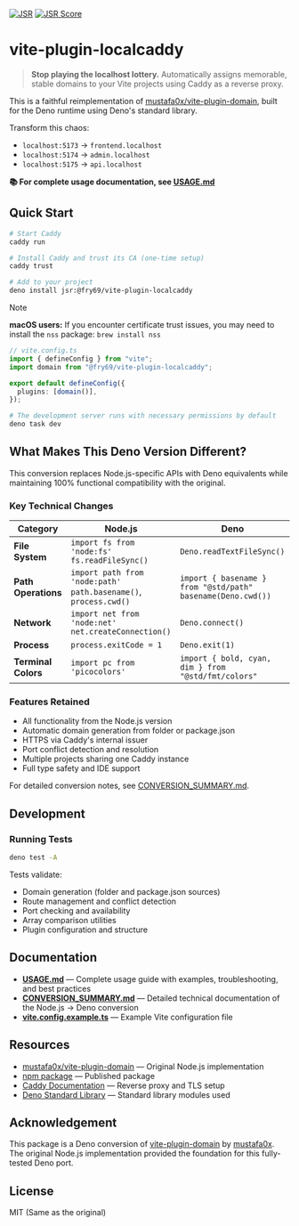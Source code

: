 [![JSR](https://jsr.io/badges/@fry69/vite-plugin-localcaddy)](https://jsr.io/@fry69/vite-plugin-localcaddy)
[![JSR Score](https://jsr.io/badges/@fry69/vite-plugin-localcaddy/score)](https://jsr.io/@fry69/vite-plugin-localcaddy/score)

# vite-plugin-localcaddy

> **Stop playing the localhost lottery.** Automatically assigns memorable, stable domains to your Vite projects using Caddy as a reverse proxy.

This is a faithful reimplementation of [mustafa0x/vite-plugin-domain](https://github.com/mustafa0x/vite-plugin-domain), built for the Deno runtime using Deno's standard library.

Transform this chaos:

- `localhost:5173` → `frontend.localhost`
- `localhost:5174` → `admin.localhost`
- `localhost:5175` → `api.localhost`

**📚 For complete usage documentation, see [USAGE.md](./USAGE.md)**

## Quick Start

```bash
# Start Caddy
caddy run

# Install Caddy and trust its CA (one-time setup)
caddy trust

# Add to your project
deno install jsr:@fry69/vite-plugin-localcaddy
```

> [!NOTE]
> **macOS users:** If you encounter certificate trust issues, you may need to install the `nss` package: `brew install nss`

```typescript
// vite.config.ts
import { defineConfig } from "vite";
import domain from "@fry69/vite-plugin-localcaddy";

export default defineConfig({
  plugins: [domain()],
});
```

```bash
# The development server runs with necessary permissions by default
deno task dev
```

## What Makes This Deno Version Different?

This conversion replaces Node.js-specific APIs with Deno equivalents while maintaining 100% functional compatibility with the original.

### Key Technical Changes

| Category            | Node.js                                                               | Deno                                                              |
| ------------------- | --------------------------------------------------------------------- | ----------------------------------------------------------------- |
| **File System**     | `import fs from 'node:fs'`<br/>`fs.readFileSync()`                    | `Deno.readTextFileSync()`                                         |
| **Path Operations** | `import path from 'node:path'`<br/>`path.basename()`, `process.cwd()` | `import { basename } from "@std/path"`<br/>`basename(Deno.cwd())` |
| **Network**         | `import net from 'node:net'`<br/>`net.createConnection()`             | `Deno.connect()`                                                  |
| **Process**         | `process.exitCode = 1`                                                | `Deno.exit(1)`                                                    |
| **Terminal Colors** | `import pc from 'picocolors'`                                         | `import { bold, cyan, dim } from "@std/fmt/colors"`               |

### Features Retained

- All functionality from the Node.js version
- Automatic domain generation from folder or package.json
- HTTPS via Caddy's internal issuer
- Port conflict detection and resolution
- Multiple projects sharing one Caddy instance
- Full type safety and IDE support

For detailed conversion notes, see [CONVERSION_SUMMARY.md](./CONVERSION_SUMMARY.md).

## Development

### Running Tests

```bash
deno test -A
```

Tests validate:

- Domain generation (folder and package.json sources)
- Route management and conflict detection
- Port checking and availability
- Array comparison utilities
- Plugin configuration and structure

## Documentation

- **[USAGE.md](./USAGE.md)** — Complete usage guide with examples, troubleshooting, and best practices
- **[CONVERSION_SUMMARY.md](./CONVERSION_SUMMARY.md)** — Detailed technical documentation of the Node.js → Deno conversion
- **[vite.config.example.ts](./vite.config.example.ts)** — Example Vite configuration file

## Resources

- [mustafa0x/vite-plugin-domain](https://github.com/mustafa0x/vite-plugin-domain) — Original Node.js implementation
- [npm package](https://www.npmjs.com/package/vite-plugin-domain) — Published package
- [Caddy Documentation](https://caddyserver.com/docs/) — Reverse proxy and TLS setup
- [Deno Standard Library](https://deno.land/std) — Standard library modules used

## Acknowledgement

This package is a Deno conversion of [vite-plugin-domain](https://github.com/mustafa0x/vite-plugin-domain) by [mustafa0x](https://github.com/mustafa0x). The original Node.js implementation provided the foundation for this fully-tested Deno port.

## License

MIT (Same as the original)
